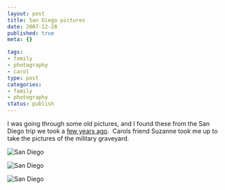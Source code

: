 ```yaml
--- 
layout: post
title: San Diego pictures
date: 2007-12-28
published: true
meta: {}

tags: 
- family
- photography
- carol
type: post
categories: 
- family
- photography
status: publish
---
```



I was going through some old pictures, and I found these from the San Diego trip we took a [few years ago](/blog/2007/03/03/carol-holds-jasmine-2/).  Carols friend Suzanne took me up to take the pictures of the military graveyard.  

  

![San Diego](http://media.eick.us/2011/05/2134238056_aa25202b11.jpg)


![San Diego](http://media.eick.us/2011/05/2134241226_55ed051454.jpg)

![San Diego](http://media.eick.us/2011/05/2134236106_03eaffc04a.jpg)

